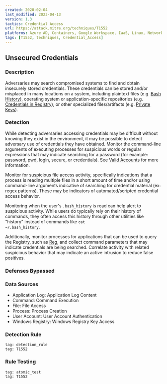 ```yaml
---
created: 2020-02-04
last_modified: 2023-04-13
version: 1.3
tactics: Credential Access
url: https://attack.mitre.org/techniques/T1552
platforms: Azure AD, Containers, Google Workspace, IaaS, Linux, Network, Office 365, SaaS, Windows, macOS
tags: [T1552, techniques, Credential_Access]
---
```


## Unsecured Credentials

### Description

Adversaries may search compromised systems to find and obtain insecurely stored credentials. These credentials can be stored and/or misplaced in many locations on a system, including plaintext files (e.g. [Bash History](https://attack.mitre.org/techniques/T1552/003)), operating system or application-specific repositories (e.g. [Credentials in Registry](https://attack.mitre.org/techniques/T1552/002)), or other specialized files/artifacts (e.g. [Private Keys](https://attack.mitre.org/techniques/T1552/004)).

### Detection

While detecting adversaries accessing credentials may be difficult without knowing they exist in the environment, it may be possible to detect adversary use of credentials they have obtained. Monitor the command-line arguments of executing processes for suspicious words or regular expressions that may indicate searching for a password (for example: password, pwd, login, secure, or credentials). See [Valid Accounts](https://attack.mitre.org/techniques/T1078) for more information.

Monitor for suspicious file access activity, specifically indications that a process is reading multiple files in a short amount of time and/or using command-line arguments  indicative of searching for credential material (ex: regex patterns). These may be indicators of automated/scripted credential access behavior.

Monitoring when the user's <code>.bash_history</code> is read can help alert to suspicious activity. While users do typically rely on their history of commands, they often access this history through other utilities like "history" instead of commands like <code>cat ~/.bash_history</code>.

Additionally, monitor processes for applications that can be used to query the Registry, such as [Reg](https://attack.mitre.org/software/S0075), and collect command parameters that may indicate credentials are being searched. Correlate activity with related suspicious behavior that may indicate an active intrusion to reduce false positives.

### Defenses Bypassed



### Data Sources

  - Application Log: Application Log Content
  -  Command: Command Execution
  -  File: File Access
  -  Process: Process Creation
  -  User Account: User Account Authentication
  -  Windows Registry: Windows Registry Key Access
### Detection Rule

```query
tag: detection_rule
tag: T1552
```

### Rule Testing

```query
tag: atomic_test
tag: T1552
```
